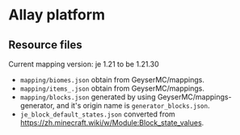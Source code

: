 # Allay platform

## Resource files

Current mapping version: je 1.21 to be 1.21.30

- `mapping/biomes.json` obtain from GeyserMC/mappings.
- `mapping/items_.json` obtain from GeyserMC/mappings.
- `mapping/blocks.json` generated by using GeyserMC/mappings-generator, and it's origin name is `generator_blocks.json`.
- `je_block_default_states.json` converted from https://zh.minecraft.wiki/w/Module:Block_state_values.